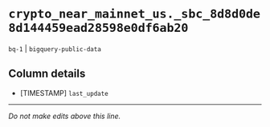 # `crypto_near_mainnet_us._sbc_8d8d0de8d144459ead28598e0df6ab20`
`bq-1` | `bigquery-public-data`

## Column details
* [TIMESTAMP] `last_update`

-------------------------------------------------------------------------------
*Do not make edits above this line.*
